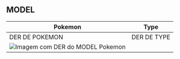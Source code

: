 ## MODEL

|  Pokemon       |  Type |
|----------------|--------|
| DER DE POKEMON | DER DE TYPE |
|![Imagem com DER do MODEL Pokemon](https://bitbucket.org/JoaoGabrielOliveira/projetoaprendizes/raw/87ed60e911a8b2c7293acfadeca23e3cb7e1ea7b/docs/db/DER.png) |  |